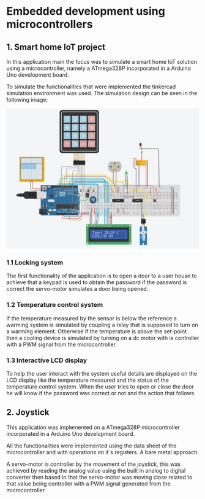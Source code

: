 # Embedded development using microcontrollers

## 1. Smart home IoT project
<p>
In this application main the focus was to simulate a smart home
IoT solution using a microcontroller, namely a ATmega328P incorporated 
in a Arduino Uno development board.
</p>
<p>To simulate the functionalities that were implemented the tinkercad simulation environment was used.
The simulation design can be seen in the following image:</p>

![image](Images/Smart_home_sim_design.jpg)

### 1.1 Locking system
The first functionality of the application is to
open a door to a user house to achieve that a keypad
is used to obtain the password if the password is
correct the servo-motor simulates a door being opened.

### 1.2 Temperature control system
If the temperature measured by the sensor is below the reference a warming system is simulated
by coupling a relay that is supposed to turn on
a warming element. Otherwise if the temperature is above the set-point then a cooling device is
simulated by turning on a dc motor with is controller with a PWM signal
from the microcontroller.

### 1.3 Interactive LCD display
To help the user interact with the system useful details are displayed on
the LCD display like the temperature measured and the status of the temperature control
system. When the user tries to open or close the door he will know if the password was correct
or not and the action that follows.

## 2. Joystick
This application was implemented on a ATmega328P microcontroller
incorporated in a Arduino Uno development board.
<p>All the functionalities were implemented using the data sheet of the microcontroller and with operations on it`s registers. A bare metal approach.</p>
<p>A servo-motor is controller by the movement of the joystick, this was achieved by reading the analog
value using the built in analog to digital converter then based in that the
servo-motor was moving close related to that value being controller with a PWM signal generated from the microcontroller. </p>